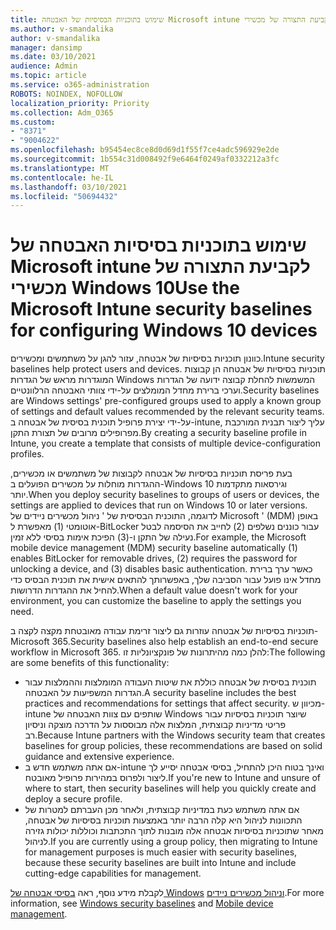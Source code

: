 ```yaml
---
title: שימוש בתוכניות הבסיסיות של האבטחה Microsoft intune לקביעת התצורה של מכשירי Windows 10
ms.author: v-smandalika
author: v-smandalika
manager: dansimp
ms.date: 03/10/2021
audience: Admin
ms.topic: article
ms.service: o365-administration
ROBOTS: NOINDEX, NOFOLLOW
localization_priority: Priority
ms.collection: Adm_O365
ms.custom:
- "8371"
- "9004622"
ms.openlocfilehash: b95454ec8ce8d0d69d1f55f7ce4adc596929e2de
ms.sourcegitcommit: 1b554c31d008492f9e6464f0249af0332212a3fc
ms.translationtype: MT
ms.contentlocale: he-IL
ms.lasthandoff: 03/10/2021
ms.locfileid: "50694432"
---
```

# <a name="use-the-microsoft-intune-security-baselines-for-configuring-windows-10-devices"></a><span data-ttu-id="c4c3d-102">שימוש בתוכניות בסיסיות האבטחה של Microsoft intune לקביעת התצורה של מכשירי Windows 10</span><span class="sxs-lookup"><span data-stu-id="c4c3d-102">Use the Microsoft Intune security baselines for configuring Windows 10 devices</span></span>

<span data-ttu-id="c4c3d-103">כוונון תוכניות בסיסיות של אבטחה, עזור להגן על משתמשים ומכשירים.</span><span class="sxs-lookup"><span data-stu-id="c4c3d-103">Intune security baselines help protect users and devices.</span></span> <span data-ttu-id="c4c3d-104">תוכניות בסיסיות של אבטחה הן קבוצות המוגדרות מראש של הגדרות Windows המשמשות להחלת קבוצה ידועה של הגדרות וערכי ברירת מחדל המומלצים על-ידי צוותי האבטחה הרלוונטיים.</span><span class="sxs-lookup"><span data-stu-id="c4c3d-104">Security baselines are Windows settings' pre-configured groups used to apply a known group of settings and default values recommended by the relevant security teams.</span></span> <span data-ttu-id="c4c3d-105">על-ידי יצירת פרופיל תוכנית בסיסית של אבטחה ב-intune, עליך ליצור תבנית המורכבת מפרופילים מרובים של תצורת התקן.</span><span class="sxs-lookup"><span data-stu-id="c4c3d-105">By creating a security baseline profile in Intune, you create a template that consists of multiple device-configuration profiles.</span></span>

<span data-ttu-id="c4c3d-106">בעת פריסת תוכניות בסיסיות של אבטחה לקבוצות של משתמשים או מכשירים, ההגדרות מוחלות על מכשירים הפועלים ב-Windows 10 וגירסאות מתקדמות יותר.</span><span class="sxs-lookup"><span data-stu-id="c4c3d-106">When you deploy security baselines to groups of users or devices, the settings are applied to devices that run on Windows 10 or later versions.</span></span> <span data-ttu-id="c4c3d-107">לדוגמה, התוכנית הבסיסית של ' ניהול מכשירים ניידים של Microsoft ' (MDM) באופן אוטומטי (1) מאפשרת ל-BitLocker עבור כוננים נשלפים (2) לחייב את הסיסמה לבטל נעילה של התקן ו-(3) הפיכת אימות בסיסי ללא זמין.</span><span class="sxs-lookup"><span data-stu-id="c4c3d-107">For example, the Microsoft mobile device management (MDM) security baseline automatically (1) enables BitLocker for removable drives, (2) requires the password for unlocking a device, and (3) disables basic authentication.</span></span> <span data-ttu-id="c4c3d-108">כאשר ערך ברירת מחדל אינו פועל עבור הסביבה שלך, באפשרותך להתאים אישית את תוכנית הבסיס כדי להחיל את ההגדרות הדרושות.</span><span class="sxs-lookup"><span data-stu-id="c4c3d-108">When a default value doesn't work for your environment, you can customize the baseline to apply the settings you need.</span></span>

<span data-ttu-id="c4c3d-109">תוכניות בסיסיות של אבטחה עוזרות גם ליצור זרימת עבודה מאובטחת מקצה לקצה ב-Microsoft 365.</span><span class="sxs-lookup"><span data-stu-id="c4c3d-109">Security baselines also help establish an end-to-end secure workflow in Microsoft 365.</span></span> <span data-ttu-id="c4c3d-110">להלן כמה מהיתרונות של פונקציונליות זו:</span><span class="sxs-lookup"><span data-stu-id="c4c3d-110">The following are some benefits of this functionality:</span></span>
- <span data-ttu-id="c4c3d-111">תוכנית בסיסית של אבטחה כוללת את שיטות העבודה המומלצות וההמלצות עבור הגדרות המשפיעות על האבטחה.</span><span class="sxs-lookup"><span data-stu-id="c4c3d-111">A security baseline includes the best practices and recommendations for settings that affect security.</span></span> <span data-ttu-id="c4c3d-112">מכיוון ש-intune שותפים עם צוות האבטחה של Windows שיוצר תוכניות בסיסיות עבור פריטי מדיניות קבוצתית, המלצות אלה מבוססות על הדרכה מוצקה וניסיון רב.</span><span class="sxs-lookup"><span data-stu-id="c4c3d-112">Because Intune partners with the Windows security team that creates baselines for group policies, these recommendations are based on solid guidance and extensive experience.</span></span>
- <span data-ttu-id="c4c3d-113">אם אתה משתמש חדש ב-intune ואינך בטוח היכן להתחיל, בסיסי אבטחה יסייע לך ליצור ולפרוס במהירות פרופיל מאובטח.</span><span class="sxs-lookup"><span data-stu-id="c4c3d-113">If you're new to Intune and unsure of where to start, then security baselines will help you quickly create and deploy a secure profile.</span></span>
- <span data-ttu-id="c4c3d-114">אם אתה משתמש כעת במדיניות קבוצתית, ולאחר מכן העברתם למטרות של התכוונות לניהול היא קלה הרבה יותר באמצעות תוכניות בסיסיות של אבטחה, מאחר שתוכניות בסיסיות אבטחה אלה מובנות לתוך התכתבות וכוללות יכולות גזירה לניהול.</span><span class="sxs-lookup"><span data-stu-id="c4c3d-114">If you are currently using a group policy, then migrating to Intune for management purposes is much easier with security baselines, because these security baselines are built into Intune and include cutting-edge capabilities for management.</span></span>

<span data-ttu-id="c4c3d-115">לקבלת מידע נוסף, ראה [בסיסי אבטחה של Windows](https://docs.microsoft.com/windows/security/threat-protection/windows-security-baselines) [וניהול מכשירים ניידים](https://docs.microsoft.com/windows/client-management/mdm/).</span><span class="sxs-lookup"><span data-stu-id="c4c3d-115">For more information, see [Windows security baselines](https://docs.microsoft.com/windows/security/threat-protection/windows-security-baselines) and [Mobile device management](https://docs.microsoft.com/windows/client-management/mdm/).</span></span>